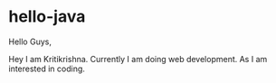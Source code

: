 # hello-java

Hello Guys,

Hey I am Kritikrishna. Currently I am doing web development. 
As I am interested in coding.
